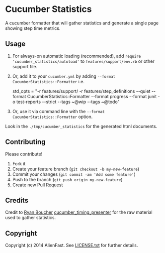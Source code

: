 # Cucumber Statistics

A cucumber formatter that will gather statistics and generate a single page showing step time metrics.

## Usage

1. For always-on automatic loading (recommended), add `require 'cucumber_statistics/autoload'` to `features/support/env.rb` or other support file.

2. Or, add it to your `cucumber.yml` by adding `--format CucumberStatistics::Formatter` i.e.

    std_opts = "-r features/support/ -r features/step_definitions --quiet --format CucumberStatistics::Formatter --format progress --format junit -o test-reports --strict --tags ~@wip --tags ~@todo"

3. Or, use it via command line with the `--format CucumberStatistics::Formatter` option.


Look in the `./tmp/cucumber_statistics` for the generated html documents.

## Contributing

Please contribute!

1. Fork it
2. Create your feature branch (`git checkout -b my-new-feature`)
3. Commit your changes (`git commit -am 'Add some feature'`)
4. Push to the branch (`git push origin my-new-feature`)
5. Create new Pull Request

## Credits
Credit to [Ryan Boucher](https://github.com/distributedlife) [cucumber_timing_presenter](https://github.com/distributedlife/cucumber_timing_presenter) for the raw material used to gather statistics.

## Copyright

Copyright (c) 2014 AlienFast. See [LICENSE.txt](https://github.com/alienfast/cucumber_statistics/blob/master/LICENSE.txt) for further details.